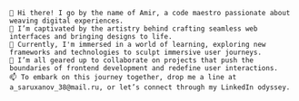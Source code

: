     👋 Hi there! I go by the name of Amir, a code maestro passionate about weaving digital experiences.
    👀 I’m captivated by the artistry behind crafting seamless web interfaces and bringing designs to life.
    🌱 Currently, I'm immersed in a world of learning, exploring new frameworks and technologies to sculpt immersive user journeys.
    💞️ I’m all geared up to collaborate on projects that push the boundaries of frontend development and redefine user interactions.
    📫 To embark on this journey together, drop me a line at a_saruxanov_38@mail.ru, or let’s connect through my LinkedIn odyssey.

<!---
amir-38/amir-38 is a ✨ special ✨ repository because its `README.md` (this file) appears on your GitHub profile.
You can click the Preview link to take a look at your changes.
--->
